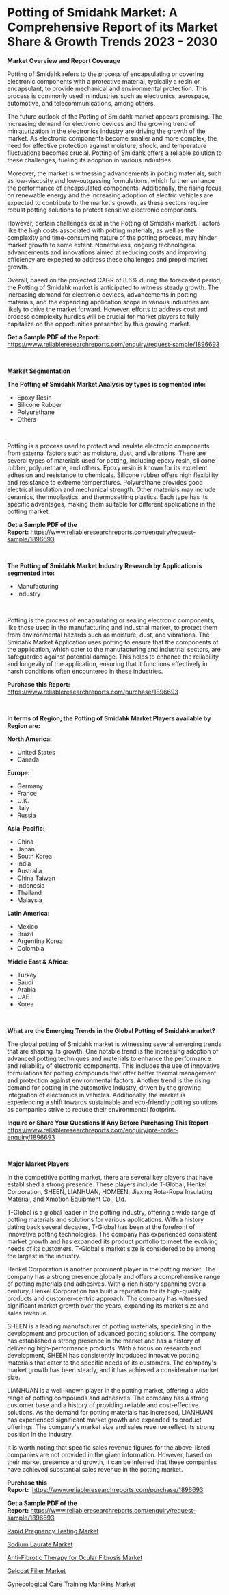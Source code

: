 <p><h1>Potting of Smidahk Market: A Comprehensive Report of its Market Share & Growth Trends 2023 - 2030</h1></p><p><strong>Market Overview and Report Coverage</strong></p>
<p><p>Potting of Smidahk refers to the process of encapsulating or covering electronic components with a protective material, typically a resin or encapsulant, to provide mechanical and environmental protection. This process is commonly used in industries such as electronics, aerospace, automotive, and telecommunications, among others.</p><p>The future outlook of the Potting of Smidahk market appears promising. The increasing demand for electronic devices and the growing trend of miniaturization in the electronics industry are driving the growth of the market. As electronic components become smaller and more complex, the need for effective protection against moisture, shock, and temperature fluctuations becomes crucial. Potting of Smidahk offers a reliable solution to these challenges, fueling its adoption in various industries.</p><p>Moreover, the market is witnessing advancements in potting materials, such as low-viscosity and low-outgassing formulations, which further enhance the performance of encapsulated components. Additionally, the rising focus on renewable energy and the increasing adoption of electric vehicles are expected to contribute to the market's growth, as these sectors require robust potting solutions to protect sensitive electronic components.</p><p>However, certain challenges exist in the Potting of Smidahk market. Factors like the high costs associated with potting materials, as well as the complexity and time-consuming nature of the potting process, may hinder market growth to some extent. Nonetheless, ongoing technological advancements and innovations aimed at reducing costs and improving efficiency are expected to address these challenges and propel market growth.</p><p>Overall, based on the projected CAGR of 8.6% during the forecasted period, the Potting of Smidahk market is anticipated to witness steady growth. The increasing demand for electronic devices, advancements in potting materials, and the expanding application scope in various industries are likely to drive the market forward. However, efforts to address cost and process complexity hurdles will be crucial for market players to fully capitalize on the opportunities presented by this growing market.</p></p>
<p><strong>Get a Sample PDF of the Report:</strong> <a href="https://www.reliableresearchreports.com/enquiry/request-sample/1896693">https://www.reliableresearchreports.com/enquiry/request-sample/1896693</a></p>
<p>&nbsp;</p>
<p><strong>Market Segmentation</strong></p>
<p><strong>The Potting of Smidahk Market Analysis by types is segmented into:</strong></p>
<p><ul><li>Epoxy Resin</li><li>Silicone Rubber</li><li>Polyurethane</li><li>Others</li></ul></p>
<p>&nbsp;</p>
<p><p>Potting is a process used to protect and insulate electronic components from external factors such as moisture, dust, and vibrations. There are several types of materials used for potting, including epoxy resin, silicone rubber, polyurethane, and others. Epoxy resin is known for its excellent adhesion and resistance to chemicals. Silicone rubber offers high flexibility and resistance to extreme temperatures. Polyurethane provides good electrical insulation and mechanical strength. Other materials may include ceramics, thermoplastics, and thermosetting plastics. Each type has its specific advantages, making them suitable for different applications in the potting market.</p></p>
<p><strong>Get a Sample PDF of the Report:</strong>&nbsp;<a href="https://www.reliableresearchreports.com/enquiry/request-sample/1896693">https://www.reliableresearchreports.com/enquiry/request-sample/1896693</a></p>
<p>&nbsp;</p>
<p><strong>The Potting of Smidahk Market Industry Research by Application is segmented into:</strong></p>
<p><ul><li>Manufacturing</li><li>Industry</li></ul></p>
<p>&nbsp;</p>
<p><p>Potting is the process of encapsulating or sealing electronic components, like those used in the manufacturing and industrial market, to protect them from environmental hazards such as moisture, dust, and vibrations. The Smidahk Market Application uses potting to ensure that the components of the application, which cater to the manufacturing and industrial sectors, are safeguarded against potential damage. This helps to enhance the reliability and longevity of the application, ensuring that it functions effectively in harsh conditions often encountered in these industries.</p></p>
<p><strong>Purchase this Report:</strong>&nbsp; <a href="https://www.reliableresearchreports.com/purchase/1896693">https://www.reliableresearchreports.com/purchase/1896693</a></p>
<p>&nbsp;</p>
<p><strong>In terms of Region, the Potting of Smidahk Market Players available by Region are:</strong></p>
<p>
    <p> <strong> North America: </strong>
        <ul>
            <li>United States</li>
            <li>Canada</li>
        </ul>
        </p> 
    <p> <strong> Europe: </strong>
        <ul>
            <li>Germany</li>
            <li>France</li>
            <li>U.K.</li>
            <li>Italy</li>
            <li>Russia</li>
        </ul>
        </p> 
    <p> <strong> Asia-Pacific: </strong>
        <ul>
            <li>China</li>
            <li>Japan</li>
            <li>South Korea</li>
            <li>India</li>
            <li>Australia</li>
            <li>China Taiwan</li>
            <li>Indonesia</li>
            <li>Thailand</li>
            <li>Malaysia</li>
        </ul>
        </p> 
    <p> <strong> Latin America: </strong>
        <ul>
            <li>Mexico</li>
            <li>Brazil</li>
            <li>Argentina Korea</li>
            <li>Colombia</li>
        </ul>
        </p> 
    <p> <strong> Middle East & Africa: </strong>
        <ul>
            <li>Turkey</li>
            <li>Saudi</li>
            <li>Arabia</li>
            <li>UAE</li>
            <li>Korea</li>
        </ul>
    </p>
    </p>
<p>&nbsp;</p>
<p><strong>What are the Emerging Trends in the Global Potting of Smidahk market?</strong></p>
<p><p>The global potting of Smidahk market is witnessing several emerging trends that are shaping its growth. One notable trend is the increasing adoption of advanced potting techniques and materials to enhance the performance and reliability of electronic components. This includes the use of innovative formulations for potting compounds that offer better thermal management and protection against environmental factors. Another trend is the rising demand for potting in the automotive industry, driven by the growing integration of electronics in vehicles. Additionally, the market is experiencing a shift towards sustainable and eco-friendly potting solutions as companies strive to reduce their environmental footprint.</p></p>
<p><strong>Inquire or Share Your Questions If Any Before Purchasing This Report</strong>- <a href="https://www.reliableresearchreports.com/enquiry/pre-order-enquiry/1896693">https://www.reliableresearchreports.com/enquiry/pre-order-enquiry/1896693</a></p>
<p>&nbsp;</p>
<p><strong>Major Market Players</strong></p>
<p><p>In the competitive potting market, there are several key players that have established a strong presence. These players include T-Global, Henkel Corporation, SHEEN, LIANHUAN, HOMEEN, Jiaxing Rota-Ropa Insulating Material, and Xmotion Equipment Co., Ltd. </p><p>T-Global is a global leader in the potting industry, offering a wide range of potting materials and solutions for various applications. With a history dating back several decades, T-Global has been at the forefront of innovative potting technologies. The company has experienced consistent market growth and has expanded its product portfolio to meet the evolving needs of its customers. T-Global's market size is considered to be among the largest in the industry.</p><p>Henkel Corporation is another prominent player in the potting market. The company has a strong presence globally and offers a comprehensive range of potting materials and adhesives. With a rich history spanning over a century, Henkel Corporation has built a reputation for its high-quality products and customer-centric approach. The company has witnessed significant market growth over the years, expanding its market size and sales revenue.</p><p>SHEEN is a leading manufacturer of potting materials, specializing in the development and production of advanced potting solutions. The company has established a strong presence in the market and has a history of delivering high-performance products. With a focus on research and development, SHEEN has consistently introduced innovative potting materials that cater to the specific needs of its customers. The company's market growth has been steady, and it has achieved a considerable market size.</p><p>LIANHUAN is a well-known player in the potting market, offering a wide range of potting compounds and adhesives. The company has a strong customer base and a history of providing reliable and cost-effective solutions. As the demand for potting materials has increased, LIANHUAN has experienced significant market growth and expanded its product offerings. The company's market size and sales revenue reflect its strong position in the industry.</p><p>It is worth noting that specific sales revenue figures for the above-listed companies are not provided in the given information. However, based on their market presence and growth, it can be inferred that these companies have achieved substantial sales revenue in the potting market.</p></p>
<p><strong>Purchase this Report:</strong>&nbsp;&nbsp;<a href="https://www.reliableresearchreports.com/purchase/1896693">https://www.reliableresearchreports.com/purchase/1896693</a></p>
<p></p>
<p><strong>Get a Sample PDF of the Report:</strong>&nbsp;<a href="https://www.reliableresearchreports.com/enquiry/request-sample/1896693">https://www.reliableresearchreports.com/enquiry/request-sample/1896693</a></p>
<p><p><a href="https://issuu.com/reportprime-2/docs/rapid-pregnancy-testing-market-size-2030.pptx">Rapid Pregnancy Testing Market</a></p><p><a href="https://github.com/RichRobinson5/Market-Research-Report-List-2/blob/main/sodium-laurate-market.md">Sodium Laurate Market</a></p><p><a href="https://issuu.com/reportprime-2/docs/anti-fibrotic-therapy-for-ocular-fibrosis-market-s">Anti-Fibrotic Therapy for Ocular Fibrosis Market</a></p><p><a href="https://github.com/JameTravis/Market-Research-Report-List-2/blob/main/gelcoat-filler-market.md">Gelcoat Filler Market</a></p><p><a href="https://issuu.com/reportprime-2/docs/gynecological-care-training-manikins-market-size-2">Gynecological Care Training Manikins Market</a></p></p>